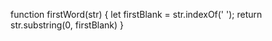 function firstWord(str) {
  let firstBlank = str.indexOf(' ');
  return str.substring(0, firstBlank)
}
